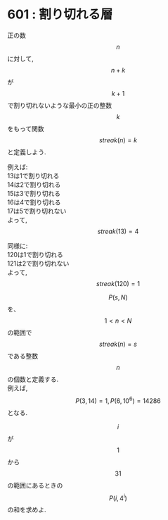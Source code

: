 # 601 : 割り切れる層

正の数$$n$$に対して,$$n+k$$が$$k+1$$で割り切れないような最小の正の整数$$k$$をもって関数 $$\textit{streak}(n)=k$$と定義しよう.

例えば:  
13は1で割り切れる  
14は2で割り切れる  
15は3で割り切れる  
16は4で割り切れる  
17は5で割り切れない  
よって, $$\textit{streak}(13)=4$$

同様に:  
120は1で割り切れる  
121は2で割り切れない  
よって, $$\textit{streak}(120)=1$$

$$P(s,N)$$を、$$1<n<N$$の範囲で$$\textit{streak}(n)=s$$である整数$$n$$の個数と定義する.  
例えば, $$P(3,14)=1, P(6,10^6)=14286$$となる.

$$i$$が$$1$$から$$31$$の範囲にあるときの$$P(i, 4^i)$$の和を求めよ.

